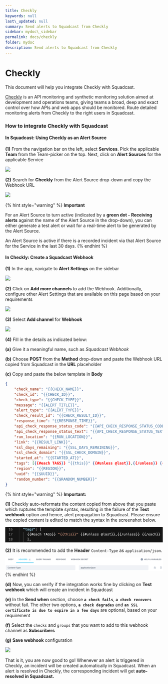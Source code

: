 ```yaml
---
title: Checkly
keywords: null
last\_updated: null
summary: Send alerts to Squadcast from Checkly
sidebar: mydoc\_sidebar
permalink: docs/checkly
folder: mydoc
description: Send alerts to Squadcast from Checkly
---
```


# Checkly

This document will help you integrate Checkly with Squadcast.

[Checkly](https://checklyhq.com/) is an API monitoring and synthetic monitoring solution aimed at development and operations teams, giving teams a broad, deep and exact control over how APIs and web apps should be monitored. Route detailed monitoring alerts from Checkly to the right users in Squadcast.

### How to integrate Checkly with Squadcast

#### In Squadcast: Using Checkly as an Alert Source

**(1)** From the navigation bar on the left, select **Services**. Pick the applicable **Team** from the Team-picker on the top. Next, click on **Alert Sources** for the applicable Service

![](../../.gitbook/assets/alert\_source\_1.png)

**(2)** Search for **Checkly** from the Alert Source drop-down and copy the Webhook URL

![](../../.gitbook/assets/checkly\_1.png)

{% hint style="warning" %}
**Important**

For an Alert Source to turn active (indicated by a **green dot - Receiving alerts** against the name of the Alert Source in the drop-down), you can either generate a test alert or wait for a real-time alert to be generated by the Alert Source.

An Alert Source is active if there is a recorded incident via that Alert Source for the Service in the last 30 days.
{% endhint %}

#### In Checkly: Create a Squadcast Webhook

**(1)** In the app, navigate to **Alert Settings** on the sidebar

![](../../.gitbook/assets/checkly\_2.png)

**(2)** Click on **Add more channels** to add the Webhook. Additionally, configure other Alert Settings that are available on this page based on your requirements

![](../../.gitbook/assets/checkly\_3.png)

**(3)** Select **Add channel** for **Webhook**

![](../../.gitbook/assets/checkly\_4.png)

**(4)** Fill in the details as indicated below:

**(a)** Give it a meaningful name, such as _Squadcast Webhook_

**(b)** Choose **POST** from the **Method** drop-down and paste the Webhook URL copied from Squadcast in the **URL** placeholder

**(c)** Copy and paste the below template in **Body**

```json
{
    "check_name": "{{CHECK_NAME}}",
    "check_id": "{{CHECK_ID}}",
    "check_type": "{{CHECK_TYPE}}",
    "message": "{{ALERT_TITLE}}",
    "alert_type": "{{ALERT_TYPE}}",
    "check_result_id": "{{CHECK_RESULT_ID}}",
    "response_time": "{{RESPONSE_TIME}}",
    "api_check_response_status_code": "{{API_CHECK_RESPONSE_STATUS_CODE}}",
    "api_check_response_status_text": "{{API_CHECK_RESPONSE_STATUS_TEXT}}",
    "run_location": "{{RUN_LOCATION}}",
    "link": "{{RESULT_LINK}}",
    "ssl_days_remaining": "{{SSL_DAYS_REMAINING}}",
    "ssl_check_domain": "{{SSL_CHECK_DOMAIN}}",
    "started_at": "{{STARTED_AT}}",
    "tags": [{{#each TAGS}} "{{this}}" {{#unless @last}},{{/unless}} {{/each}}],
    "region": "{{REGION}}",
    "uuid": "{{$UUID}}",
    "random_number": "{{$RANDOM_NUMBER}}"
}
```

{% hint style="warning" %}
**Important:**

**(1)** Checkly auto-reformats the content copied from above that you paste which ruptures the template syntax, resulting in the failure of the **Test webhook** option and hence, alert propagation to Squadcast. Please ensure the copied content is edited to match the syntax in the screenshot below.

<img src="../../.gitbook/assets/checkly_6.png" alt="" data-size="original">

**(2)** It is recommended to add the **Header** `Content-Type` as `application/json`.

<img src="../../.gitbook/assets/checkly_7.png" alt="" data-size="original">
{% endhint %}

**(d)** Now, you can verify if the integration works fine by clicking on **Test webhook** which will create an incident in Squadcast

**(e)** In the **Send when** section, choose **`a check fails`**, **`a check recovers`** without fail. The other two options, **`a check degrades`** and **`an SSL certificate is due to expire in a few days`** are optional, based on your requirement

**(f)** Select the `checks` and `groups` that you want to add to this webhook channel as **Subscribers**

**(g)** **Save webhook** configuration

![](../../.gitbook/assets/checkly\_5.png)

That is it, you are now good to go! Whenever an alert is triggered in Checkly, an incident will be created automatically in Squadcast. When an alert is resolved in Checkly, the corresponding incident will get **auto-resolved in Squadcast.**
